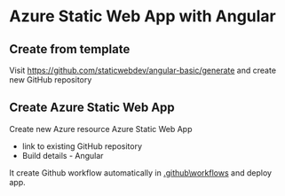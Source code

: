 # Azure Static Web App with Angular

## Create from template

Visit https://github.com/staticwebdev/angular-basic/generate and create new GitHub repository

## Create Azure Static Web App

Create new Azure resource Azure Static Web App
- link to existing GitHub repository
- Build details - Angular

It create Github workflow automatically in [.github\workflows](\.github\workflows) and deploy app.

